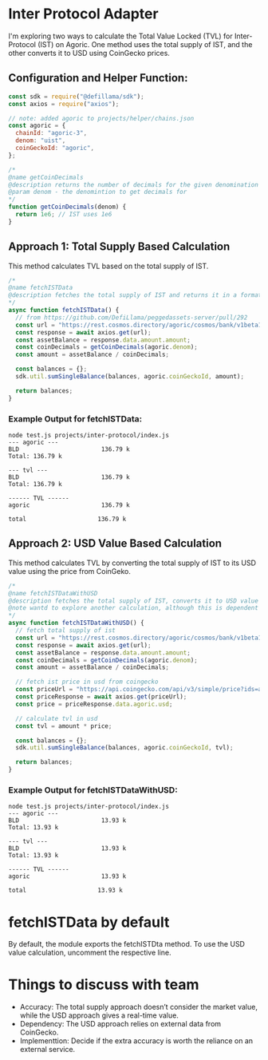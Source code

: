 # Inter Protocol Adapter

I'm exploring two ways to calculate the Total Value Locked (TVL) for Inter-Protocol (IST) on Agoric. One method uses the total supply of IST, and the other converts it to USD using CoinGecko prices.

## Configuration and Helper Function:

```javascript
const sdk = require("@defillama/sdk");
const axios = require("axios");

// note: added agoric to projects/helper/chains.json
const agoric = {
  chainId: "agoric-3",
  denom: "uist",
  coinGeckoId: "agoric",
};

/*
@name getCoinDecimals
@description returns the number of decimals for the given denomination
@param denom - the denomintion to get decimals for
*/
function getCoinDecimals(denom) {
  return 1e6; // IST uses 1e6
}
```

## Approach 1: Total Supply Based Calculation
This method calculates TVL based on the total supply of IST.

```javascript
/*
@name fetchISTData
@description fetches the total supply of IST and returns it in a format compatible with defillama
*/
async function fetchISTData() {
  // from https://github.com/DefiLlama/peggedassets-server/pull/292
  const url = "https://rest.cosmos.directory/agoric/cosmos/bank/v1beta1/supply/by_denom?denom=uist";
  const response = await axios.get(url);
  const assetBalance = response.data.amount.amount;
  const coinDecimals = getCoinDecimals(agoric.denom);
  const amount = assetBalance / coinDecimals;

  const balances = {};
  sdk.util.sumSingleBalance(balances, agoric.coinGeckoId, amount);

  return balances;
}
```

### Example Output for fetchISTData:

```
node test.js projects/inter-protocol/index.js
--- agoric ---
BLD                       136.79 k
Total: 136.79 k 

--- tvl ---
BLD                       136.79 k
Total: 136.79 k 

------ TVL ------
agoric                    136.79 k

total                    136.79 k
```

## Approach 2: USD Value Based Calculation

This method calculates TVL by converting the total supply of IST to its USD value using the price from CoinGeko.

```javascript
/*
@name fetchISTDataWithUSD
@description fetches the total supply of IST, converts it to USD value and returns it in a format compatible with defillama
@note wantd to explore another calculation, although this is dependent on external cg call
*/
async function fetchISTDataWithUSD() {
  // fetch total supply of ist
  const url = "https://rest.cosmos.directory/agoric/cosmos/bank/v1beta1/supply/by_denom?denom=uist";
  const response = await axios.get(url);
  const assetBalance = response.data.amount.amount;
  const coinDecimals = getCoinDecimals(agoric.denom);
  const amount = assetBalance / coinDecimals;

  // fetch ist price in usd from coingecko
  const priceUrl = "https://api.coingecko.com/api/v3/simple/price?ids=agoric&vs_currencies=usd";
  const priceResponse = await axios.get(priceUrl);
  const price = priceResponse.data.agoric.usd;

  // calculate tvl in usd
  const tvl = amount * price;

  const balances = {};
  sdk.util.sumSingleBalance(balances, agoric.coinGeckoId, tvl);

  return balances;
}
```

### Example Output for fetchISTDataWithUSD:

```
node test.js projects/inter-protocol/index.js
--- agoric ---
BLD                       13.93 k
Total: 13.93 k 

--- tvl ---
BLD                       13.93 k
Total: 13.93 k 

------ TVL ------
agoric                    13.93 k

total                    13.93 k
```

# fetchISTData by default
By default, the module exports the fetchISTDta method. To use the USD value calculation, uncomment the respective line.

# Things to discuss with team
- Accuracy: The total supply approach doesn’t consider the market value, while the USD approach gives a real-time value.
- Dependency: The USD approach relies on external data from CoinGecko.
- Implementtion: Decide if the extra accuracy is worth the reliance on an external service.

